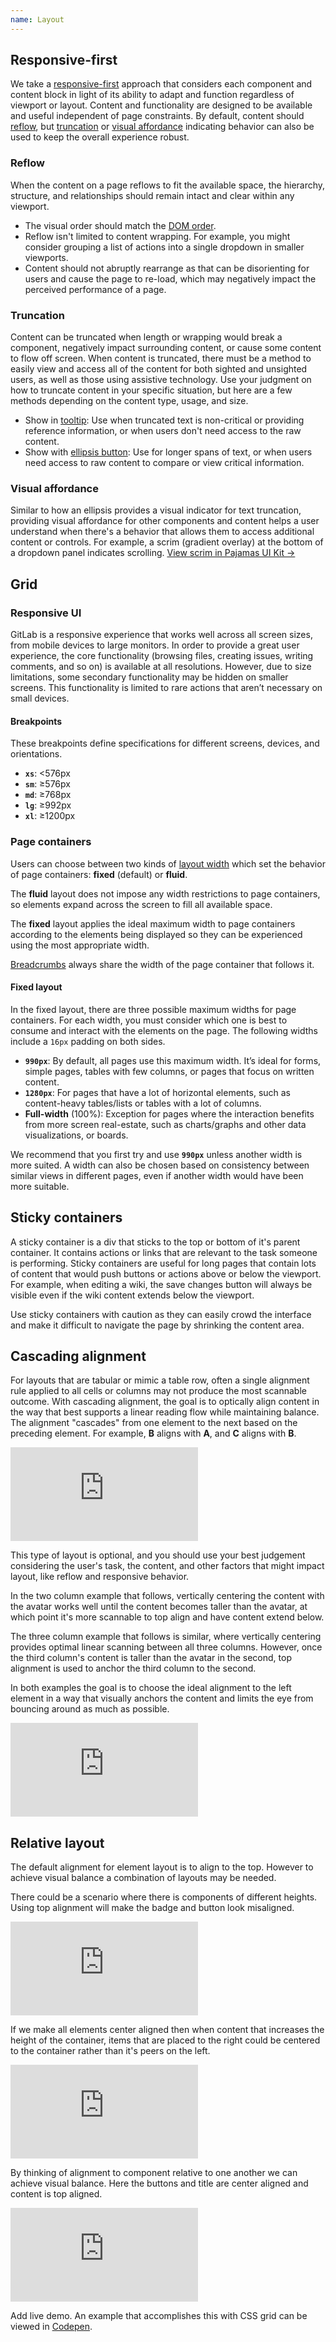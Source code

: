 ```yaml
---
name: Layout
---
```


## Responsive-first

We take a [responsive-first](/product-foundations/layout#responsive-ui) approach that considers each component and content block in light of its ability to adapt and function regardless of viewport or layout. Content and functionality are designed to be available and useful independent of page constraints. By default, content should [reflow](#reflow), but [truncation](#truncation) or [visual affordance](#visual-affordance) indicating behavior can also be used to keep the overall experience robust.

### Reflow

When the content on a page reflows to fit the available space, the hierarchy, structure, and relationships should remain intact and clear within any viewport.

- The visual order should match the [DOM order](https://www.w3.org/WAI/WCAG21/Techniques/css/C27).
- Reflow isn't limited to content wrapping. For example, you might consider grouping a list of actions into a single dropdown in smaller viewports.
- Content should not abruptly rearrange as that can be disorienting for users and cause the page to re-load, which may negatively impact the perceived performance of a page.

### Truncation

Content can be truncated when length or wrapping would break a component, negatively impact surrounding content, or cause some content to flow off screen. When content is truncated, there must be a method to easily view and access all of the content for both sighted and unsighted users, as well as those using assistive technology. Use your judgment on how to truncate content in your specific situation, but here are a few methods depending on the content type, usage, and size.

- Show in [tooltip](/components/tooltip): Use when truncated text is non-critical or providing reference information, or when users don't need access to the raw content.
- Show with [ellipsis button](/components/button#ellipsis): Use for longer spans of text, or when users need access to raw content to compare or view critical information.

### Visual affordance

Similar to how an ellipsis provides a visual indicator for text truncation, providing visual affordance for other components and content helps a user understand when there's a behavior that allows them to access additional content or controls. For example, a scrim (gradient overlay) at the bottom of a dropdown panel indicates scrolling. [View scrim in Pajamas UI Kit →](https://www.figma.com/file/qEddyqCrI7kPSBjGmwkZzQ/Component-library?node-id=12053%3A184)

## Grid

### Responsive UI

GitLab is a responsive experience that works well across all screen sizes, from mobile devices to large monitors. In order to provide a great user experience, the core functionality (browsing files, creating issues, writing comments, and so on) is available at all resolutions. However, due to size limitations, some secondary functionality may be hidden on smaller screens. This functionality is limited to rare actions that aren’t necessary on small devices.

#### Breakpoints

These breakpoints define specifications for different screens, devices, and orientations.

- **`xs`**: <576px
- **`sm`**: ≥576px
- **`md`**: ≥768px
- **`lg`**: ≥992px
- **`xl`**: ≥1200px

### Page containers

Users can choose between two kinds of [layout width](https://docs.gitlab.com/ee/user/profile/preferences.html#layout-width) which set the behavior of page containers: **fixed** (default) or **fluid**.

The **fluid** layout does not impose any width restrictions to page containers, so elements expand across the screen to fill all available space.

The **fixed** layout applies the ideal maximum width to page containers according to the elements being displayed so they can be experienced using the most appropriate width.

[Breadcrumbs](/components/breadcrumb) always share the width of the page container that follows it.

#### Fixed layout

In the fixed layout, there are three possible maximum widths for page containers. For each width, you must consider which one is best to consume and interact with the elements on the page. The following widths include a `16px` padding on both sides.

- **`990px`**: By default, all pages use this maximum width. It’s ideal for forms, simple pages, tables with few columns, or pages that focus on written content.
- **`1280px`**: For pages that have a lot of horizontal elements, such as content-heavy tables/lists or tables with a lot of columns.
- **Full-width** (100%): Exception for pages where the interaction benefits from more screen real-estate, such as charts/graphs and other data visualizations, or boards.

We recommend that you first try and use **`990px`** unless another width is more suited. A width can also be chosen based on consistency between similar views in different pages, even if another width would have been more suitable.

## Sticky containers

A sticky container is a div that sticks to the top or bottom of it's parent container. It contains actions or links that are relevant to the task someone is performing. Sticky containers are useful for long pages that contain lots of content that would push buttons or actions above or below the viewport. For example, when editing a wiki, the save changes button will always be visible even if the wiki content extends below the viewport.

Use sticky containers with caution as they can easily crowd the interface and make it difficult to navigate the page by shrinking the content area.

## Cascading alignment

For layouts that are tabular or mimic a table row, often a single alignment rule applied to all cells or columns may not produce the most scannable outcome. With cascading alignment, the goal is to optically align content in the way that best supports a linear reading flow while maintaining balance. The alignment "cascades" from one element to the next based on the preceding element. For example, **B** aligns with **A**, and **C** aligns with **B**.

<div class="figma-embed" aria-label="Cascading alignment demo 1" role="img">
  <iframe frameborder="0" src="https://www.figma.com/embed?embed_host=share&url=https%3A%2F%2Fwww.figma.com%2Ffile%2F2XRq1MnIG69iti76Mh9HpJ%2FPajamas-visual-examples%3Ftype%3Ddesign%26node-id%3D22364%253A696%26mode%3Ddesign%26t%3DcBlAHP3Ol5JxVR79-1" allowfullscreen></iframe>
</div>

This type of layout is optional, and you should use your best judgement considering the user's task, the content, and other factors that might impact layout, like reflow and responsive behavior.

In the two column example that follows, vertically centering the content with the avatar works well until the content becomes taller than the avatar, at which point it's more scannable to top align and have content extend below.

The three column example that follows is similar, where vertically centering provides optimal linear scanning between all three columns. However, once the third column's content is taller than the avatar in the second, top alignment is used to anchor the third column to the second.

In both examples the goal is to choose the ideal alignment to the left element in a way that visually anchors the content and limits the eye from bouncing around as much as possible.

<div class="figma-embed" aria-label="Cascading alignment demo 2" role="img">
  <iframe frameborder="0" src="https://www.figma.com/embed?embed_host=share&url=https%3A%2F%2Fwww.figma.com%2Ffile%2F2XRq1MnIG69iti76Mh9HpJ%2FPajamas-visual-examples%3Ftype%3Ddesign%26node-id%3D22364%253A656%26mode%3Ddesign%26t%3DcBlAHP3Ol5JxVR79-1" allowfullscreen></iframe>
</div>

## Relative layout

The default alignment for element layout is to align to the top. However to achieve visual balance a combination of layouts may be needed.

There could be a scenario where there is components of different heights. Using top alignment will make the badge and button look misaligned.

<div class="figma-embed" aria-label="Alignment top" role="img">
  <iframe frameborder="0" src="https://www.figma.com/design/2XRq1MnIG69iti76Mh9HpJ/branch/3iXqImJJ9CdSArwFFRPk48/Pajamas-visual-examples?m=auto&node-id=38163-1570&t=3Wdmps4YPZoqSakH-1" allowfullscreen></iframe>
</div>

If we make all elements center aligned then when content that increases the height of the container, items that are placed to the right could be centered to the container rather than it's peers on the left.

<div class="figma-embed" aria-label="Alignment center" role="img">
  <iframe frameborder="0" src="https://www.figma.com/design/2XRq1MnIG69iti76Mh9HpJ/branch/3iXqImJJ9CdSArwFFRPk48/Pajamas-visual-examples?m=auto&node-id=38163-9388&t=3Wdmps4YPZoqSakH-1" allowfullscreen></iframe>
</div>

By thinking of alignment to component relative to one another we can achieve visual balance. Here the buttons and title are center aligned and content is top aligned.

<div class="figma-embed" aria-label="Alignment center" role="img">
  <iframe frameborder="0" src="https://www.figma.com/design/2XRq1MnIG69iti76Mh9HpJ/branch/3iXqImJJ9CdSArwFFRPk48/Pajamas-visual-examples?m=auto&node-id=38163-9402&t=3Wdmps4YPZoqSakH-1" allowfullscreen></iframe>
</div>



<todo>Add live demo. An example that accomplishes this with CSS grid can be viewed in [Codepen](https://codepen.io/lostsatellites/pen/ZEwVOgz).</todo>
